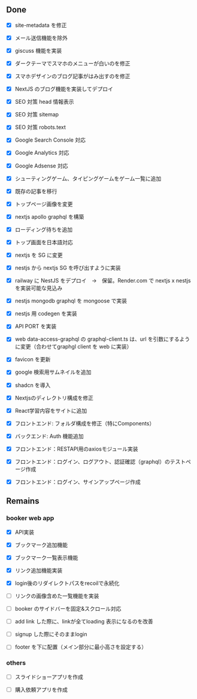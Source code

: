## Done

- [x] site-metadata を修正
- [x] メール送信機能を除外
- [x] giscuss 機能を実装

- [x] ダークテーマでスマホのメニューが白いのを修正
- [x] スマホデザインのブログ記事がはみ出すのを修正

- [x] NextJS のブログ機能を実装してデプロイ

- [x] SEO 対策 head 情報表示
- [x] SEO 対策 sitemap
- [x] SEO 対策 robots.text

- [x] Google Search Console 対応
- [x] Google Analytics 対応
- [x] Google Adsense 対応

- [x] シューティングゲーム、タイピングゲームをゲーム一覧に追加
- [x] 既存の記事を移行
- [x] トップページ画像を変更

- [x] nextjs apollo graphql を構築

- [x] ローディング待ちを追加
- [x] トップ画面を日本語対応

- [x] nextjs を SG に変更
- [x] nestjs から nextjs SG を呼び出すように実装

- [x] railway に NestJS をデプロイ　→　保留。Render.com で nextjs x nestjs を実装可能な見込み

- [x] nestjs mongodb graphql を mongoose で実装
- [x] nestjs 用 codegen を実装
- [x] API PORT を実装
- [x] web data-access-graphql の graphql-client.ts は、url を引数にするように変更（合わせてgraphgl client を web に実装）

- [x] favicon を更新

- [x] google 検索用サムネイルを追加
- [x] shadcn を導入
  
- [x] Nextjsのディレクトリ構成を修正
- [x] React学習内容をサイトに追加

- [x] フロントエンド: フォルダ構成を修正（特にComponents）

- [x] バックエンド: Auth 機能追加

- [x] フロントエンド：RESTAPI用のaxiosモジュール実装
- [x] フロントエンド：ログイン、ログアウト、認証確認（graphql）のテストページ作成

- [x] フロントエンド：ログイン、サインアップページ作成


## Remains

### booker web app  

- [x] API実装
- [x] ブックマーク追加機能
- [x] ブックマーク一覧表示機能

- [x] リンク追加機能実装

- [x] login後のリダイレクトパスをrecoilで永続化

- [ ] リンクの画像含めた一覧機能を実装

- [ ] booker のサイドバーを固定&スクロール対応
- [ ] add link した際に、linkが全てloading 表示になるのを改善
- [ ] signup した際にそのままlogin
- [ ] footer を下に配置（メイン部分に最小高さを設定する）

### others

- [ ] スライドショーアプリを作成

- [ ] 購入依頼アプリを作成

